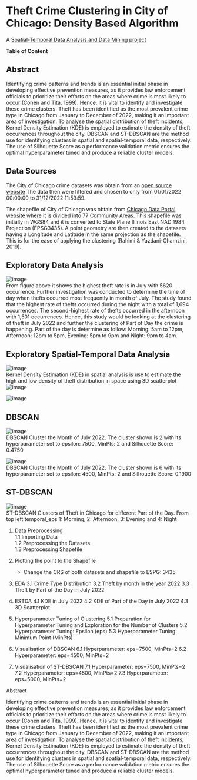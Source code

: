 # Theft Crime Clustering in City of Chicago: Density Based Algorithm
A [Spatial-Temporal Data Analysis and Data Mining project](https://github.com/AlinZohari/STDM/blob/main/chicago.ipynb)

**Table of Content**

## Abstract
Identifying crime patterns and trends is an essential initial phase in developing effective prevention measures, as it provides law enforcement officials to prioritize their efforts on the areas where crime is most likely to occur (Cohen and Tita, 1999). Hence, it is vital to identify and investigate these crime clusters. Theft has been identified as the most prevalent crime type in Chicago from January to December of 2022, making it an important area of investigation. To analyse the spatial distribution of theft incidents, Kernel Density Estimation (KDE) is employed to estimate the density of theft occurrences throughout the city. DBSCAN and ST-DBSCAN are the method use for identifying clusters in spatial and spatial-temporal data, respectively. The use of Silhouette Score as a performance validation metric ensures the optimal hyperparameter tuned and produce a reliable cluster models.

## Data Sources 
The City of Chicago crime datasets was obtain from an [open source website](https://data.cityofchicago.org/Public-Safety/Crimes-2001-to-Present/ijzp-q8t2)
The data then were filtered and chosen to only from 01/01/2022 00:00:00 to 31/12/2022 11:59:59.

The shapefile of City of Chicago was obtain from [Chicago Data Portal website](https://data.cityofchicago.org/Facilities-Geographic-Boundaries/Boundaries-Community-Areas-current-/cauq-8yn6) where it is divided into 77 Community Areas.
This shapefile was initially  in WGS84 and it is converted to State Plane Illinois East NAD 1984 Projection (EPSG3435). 
A point geometry are then created to the datasets having a Longitude and Latitude in the same projection as the shapefile. 
This is for the ease of applying the clustering (Rahimi & Yazdani-Chamzini, 2019).

## Exploratory Data Analysis
![image](https://github.com/AlinZohari/STDM/assets/89179323/05e23de0-0bef-45fc-9b85-5f619d100888) <br>
From figure above it shows the highest theft rate is in July with 5620 occurrence. Further investigation was conducted to determine the time of day when thefts occurred most frequently in month of July. 
The study found that the highest rate of thefts occurred during the night with a total of 1,694 occurrences. The second-highest rate of thefts occurred in the afternoon with 1,501 occurrences. Hence, this study would be looking at the clustering of theft in July 2022 and further the clustering of Part of Day the crime is happening.
Part of the day is determine as follow:
Morning: 5am to 12pm, Afternoon: 12pm to 5pm, Evening: 5pm to 9pm and Night: 9pm to 4am.

## Exploratory Spatial-Temporal Data Analysia
![image](https://github.com/AlinZohari/STDM/assets/89179323/5b296e15-8d62-4ba3-a7cb-8d3ba7ee1911)<br>
Kernel Density Estimation (KDE) in spatial analysis is use to estimate the high and low density of theft distribution in space using 3D scatterplot
![image](https://github.com/AlinZohari/STDM/assets/89179323/1afde2de-92bf-4bf9-8d1b-1105754371aa) <br>

![image](https://github.com/AlinZohari/STDM/assets/89179323/bd305633-b34a-45fd-9964-49dcd73bf0c2) <br>

## DBSCAN
![image](https://github.com/AlinZohari/STDM/assets/89179323/07fc61ec-8bc7-4496-bd34-25b88abf6465) <br>
DBSCAN Cluster the Month of July 2022. The cluster shown is 2 with its hyperparameter set to epsilon: 7500, MinPts: 2 and Silhouette Score: 0.4750

![image](https://github.com/AlinZohari/STDM/assets/89179323/eee2bf28-fdd9-4596-8b6e-12802751a15c) <br>
DBSCAN Cluster the Month of July 2022. The cluster shown is 6 with its hyperparameter set to epsilon: 4500, MinPts: 2 and Silhouette Score: 0.1900

## ST-DBSCAN
![image](https://github.com/AlinZohari/STDM/assets/89179323/a56f19a0-fd46-476c-8ecb-3967ad1bbc09) <br>
ST-DBSCAN Clusters of Theft in Chicago for different Part of the Day. From top left temporal_eps 1: Morning, 2: Afternoon, 3: Evening and 4: Night




1. Data Preprocessing<br>
    1.1 Importing Data<br>
    1.2 Preprocessing the Datasets<br>
    1.3 Preprocessing Shapefile<br>
    
2. Plotting the point to the Shapefile
    - Change the CRS of both datasets and shapefile to ESPG: 3435
3. EDA
    3.1 Crime Type Distribution
    3.2 Theft by month in the year 2022
    3.3 Theft by Part of the Day in July 2022
4. ESTDA
    4.1 KDE in July 2022
    4.2 KDE of Part of the Day in July 2022
    4.3 3D Scatterplot 
5. Hyperparameter Tuning of Clustering
    5.1 Preparation for Hyperparameter Tuning and Exploration for the Number of Clusters
    5.2 Hyperparameter Tuning: Epsilon (eps)
    5.3 Hyperparameter Tuning: Minimum Point (MinPts)
6. Visualisation of DBSCAN
    6.1 Hyperparameter: eps=7500, MinPts=2
    6.2 Hyperparameter: eps=4500, MinPts=2
7. Visualisation of ST-DBSCAN
    7.1 Hyperparameter: eps=7500, MinPts=2
    7.2 Hyperparameter: eps=4500, MinPts=2
    7.3 Hyperparameter: eps=5000, MinPts=2
   
  



Abstract

Identifying crime patterns and trends is an essential initial phase in developing effective prevention measures, as it provides law enforcement officials to prioritize their efforts on the areas where crime is most likely to occur (Cohen and Tita, 1999). Hence, it is vital to identify and investigate these crime clusters. Theft has been identified as the most prevalent crime type in Chicago from January to December of 2022, making it an important area of investigation. To analyse the spatial distribution of theft incidents, Kernel Density Estimation (KDE) is employed to estimate the density of theft occurrences throughout the city. DBSCAN and ST-DBSCAN are the method use for identifying clusters in spatial and spatial-temporal data, respectively. The use of Silhouette Score as a performance validation metric ensures the optimal hyperparameter tuned and produce a reliable cluster models.
